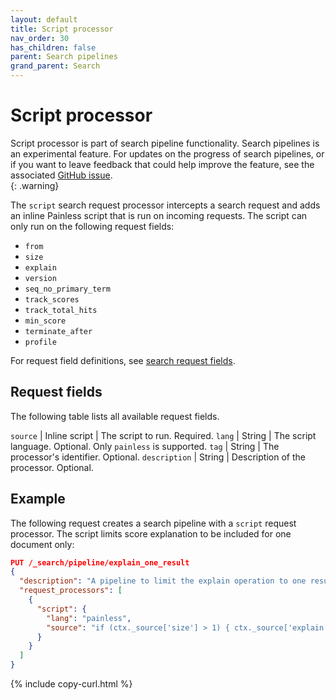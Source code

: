 ```yaml
---
layout: default
title: Script processor
nav_order: 30
has_children: false
parent: Search pipelines
grand_parent: Search
---
```


# Script processor

Script processor is part of search pipeline functionality. Search pipelines is an experimental feature. For updates on the progress of search pipelines, or if you want to leave feedback that could help improve the feature, see the associated [GitHub issue](https://github.com/opensearch-project/OpenSearch/issues/6278).    
{: .warning}

The `script` search request processor intercepts a search request and adds an inline Painless script that is run on incoming requests. The script can only run on the following request fields:

- `from` 
- `size` 
- `explain` 
- `version` 
- `seq_no_primary_term` 
- `track_scores`  
- `track_total_hits` 
- `min_score` 
- `terminate_after` 
- `profile` 

For request field definitions, see [search request fields]({{site.url}}{{site.baseurl}}/api-reference/search#request-body).

## Request fields

The following table lists all available request fields.

`source` | Inline script | The script to run. Required.
`lang` | String | The script language. Optional. Only `painless` is supported.
`tag` | String | The processor's identifier. Optional.
`description` | String | Description of the processor. Optional.

## Example 

The following request creates a search pipeline with a `script` request processor. The script limits score explanation to be included for one document only:

```json
PUT /_search/pipeline/explain_one_result
{
  "description": "A pipeline to limit the explain operation to one result only",
  "request_processors": [
    {
      "script": {
        "lang": "painless",
        "source": "if (ctx._source['size'] > 1) { ctx._source['explain'] = false } else { ctx._source['explain'] = true }"
      }
    }
  ]
} 
```
{% include copy-curl.html %}

